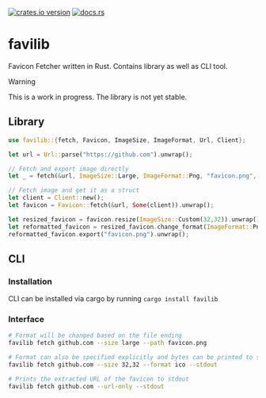 [![crates.io version](https://img.shields.io/crates/v/favilib)](https://crates.io/crates/favilib)
[![docs.rs](https://img.shields.io/docsrs/favilib)](https://docs.rs/crate/favilib/latest)

# favilib
Favicon Fetcher written in Rust. Contains library as well as CLI tool.

> [!WARNING]
> This is a work in progress. The library is not yet stable.


## Library
```rust
use favilib::{fetch, Favicon, ImageSize, ImageFormat, Url, Client};

let url = Url::parse("https://github.com").unwrap();

// Fetch and export image directly
let _ = fetch(&url, ImageSize::Large, ImageFormat::Png, "favicon.png", None);

// Fetch image and get it as a struct
let client = Client::new(); 
let favicon = Favicon::fetch(&url, Some(client)).unwrap();

let resized_favicon = favicon.resize(ImageSize::Custom(32,32)).unwrap();
let reformatted_favicon = resized_favicon.change_format(ImageFormat::Png).unwrap();
reformatted_favicon.export("favicon.png").unwrap();
```


## CLI
### Installation
CLI can be installed via cargo by running `cargo install favilib`

### Interface

```bash
# Format will be changed based on the file ending
favilib fetch github.com --size large --path favicon.png 

# Format can also be specified explicitly and bytes can be printed to stdout. Size can be specified explicitly
favilib fetch github.com --size 32,32 --format ico --stdout

# Prints the extracted URL of the favicon to stdout
favilib fetch github.com --url-only --stdout

```
